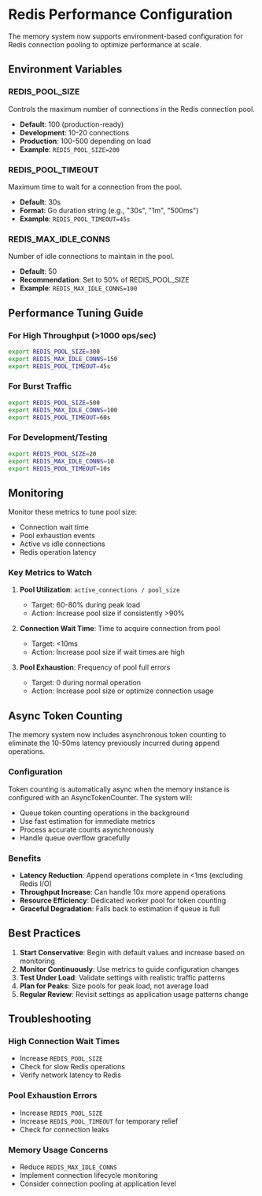# Redis Performance Configuration

The memory system now supports environment-based configuration for Redis connection pooling to optimize performance at scale.

## Environment Variables

### REDIS_POOL_SIZE

Controls the maximum number of connections in the Redis connection pool.

- **Default**: 100 (production-ready)
- **Development**: 10-20 connections
- **Production**: 100-500 depending on load
- **Example**: `REDIS_POOL_SIZE=200`

### REDIS_POOL_TIMEOUT

Maximum time to wait for a connection from the pool.

- **Default**: 30s
- **Format**: Go duration string (e.g., "30s", "1m", "500ms")
- **Example**: `REDIS_POOL_TIMEOUT=45s`

### REDIS_MAX_IDLE_CONNS

Number of idle connections to maintain in the pool.

- **Default**: 50
- **Recommendation**: Set to 50% of REDIS_POOL_SIZE
- **Example**: `REDIS_MAX_IDLE_CONNS=100`

## Performance Tuning Guide

### For High Throughput (>1000 ops/sec)

```bash
export REDIS_POOL_SIZE=300
export REDIS_MAX_IDLE_CONNS=150
export REDIS_POOL_TIMEOUT=45s
```

### For Burst Traffic

```bash
export REDIS_POOL_SIZE=500
export REDIS_MAX_IDLE_CONNS=100
export REDIS_POOL_TIMEOUT=60s
```

### For Development/Testing

```bash
export REDIS_POOL_SIZE=20
export REDIS_MAX_IDLE_CONNS=10
export REDIS_POOL_TIMEOUT=10s
```

## Monitoring

Monitor these metrics to tune pool size:

- Connection wait time
- Pool exhaustion events
- Active vs idle connections
- Redis operation latency

### Key Metrics to Watch

1. **Pool Utilization**: `active_connections / pool_size`
    - Target: 60-80% during peak load
    - Action: Increase pool size if consistently >90%

2. **Connection Wait Time**: Time to acquire connection from pool
    - Target: <10ms
    - Action: Increase pool size if wait times are high

3. **Pool Exhaustion**: Frequency of pool full errors
    - Target: 0 during normal operation
    - Action: Increase pool size or optimize connection usage

## Async Token Counting

The memory system now includes asynchronous token counting to eliminate the 10-50ms latency previously incurred during append operations.

### Configuration

Token counting is automatically async when the memory instance is configured with an AsyncTokenCounter. The system will:

- Queue token counting operations in the background
- Use fast estimation for immediate metrics
- Process accurate counts asynchronously
- Handle queue overflow gracefully

### Benefits

- **Latency Reduction**: Append operations complete in <1ms (excluding Redis I/O)
- **Throughput Increase**: Can handle 10x more append operations
- **Resource Efficiency**: Dedicated worker pool for token counting
- **Graceful Degradation**: Falls back to estimation if queue is full

## Best Practices

1. **Start Conservative**: Begin with default values and increase based on monitoring
2. **Monitor Continuously**: Use metrics to guide configuration changes
3. **Test Under Load**: Validate settings with realistic traffic patterns
4. **Plan for Peaks**: Size pools for peak load, not average load
5. **Regular Review**: Revisit settings as application usage patterns change

## Troubleshooting

### High Connection Wait Times

- Increase `REDIS_POOL_SIZE`
- Check for slow Redis operations
- Verify network latency to Redis

### Pool Exhaustion Errors

- Increase `REDIS_POOL_SIZE`
- Increase `REDIS_POOL_TIMEOUT` for temporary relief
- Check for connection leaks

### Memory Usage Concerns

- Reduce `REDIS_MAX_IDLE_CONNS`
- Implement connection lifecycle monitoring
- Consider connection pooling at application level
